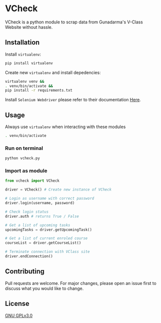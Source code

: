 # VCheck 

VCheck is a python module to scrap data from Gunadarma's V-Class Website without hassle.

## Installation

Install `virtualenv`:

```bash
pip install virtualenv
```

Create new `virtualenv` and install depedencies:

```bash
virtualenv venv &&
. venv/bin/activate && 
pip install -r requirements.txt
```

Install `Selenium Webdriver` please refer to their documentation [Here](https://selenium-python.readthedocs.io/installation.html#drivers).

## Usage

Always use `virtualenv` when interacting with these modules

```bash
. venv/bin/activate
```

### Run on terminal

```bash
python vcheck.py
```

### Import as module

```python
from vcheck import VCheck

driver = VCheck() # Create new instance of VCheck

# Login as username with correct password
driver.login(username, password)

# Check login status
driver.auth # returns True / False

# Get a list of upcoming tasks
upcomingTasks = driver.getUpcomingTask()

# Get a list of current enroled course
courseList = driver.getCourseList()

# Terminate connection with VClass site
driver.endConnection()
```

## Contributing

Pull requests are welcome. For major changes, please open an issue first to discuss what you would like to change.

## License

[GNU GPLv3.0](https://github.com/Rayhanga/VCheck/blob/master/LICENSE)